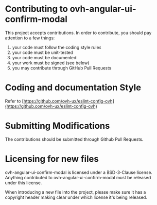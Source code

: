# Contributing to ovh-angular-ui-confirm-modal

This project accepts contributions. In order to contribute, you should
pay attention to a few things:

1. your code must follow the coding style rules
2. your code must be unit-tested
3. your code must be documented
4. your work must be signed (see below)
5. you may contribute through GitHub Pull Requests

# Coding and documentation Style

Refer to [https://github.com/ovh-ux/eslint-config-ovh](https://github.com/ovh-ux/eslint-config-ovh)

# Submitting Modifications

The contributions should be submitted through Github Pull Requests.

# Licensing for new files

ovh-angular-ui-confirm-modal is licensed under a BSD-3-Clause license. Anything
contributed to ovh-angular-ui-confirm-modal must be released under this license.

When introducing a new file into the project, please make sure it has a
copyright header making clear under which license it's being released.
